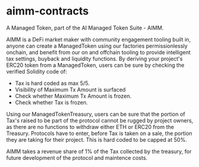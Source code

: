# aimm-contracts

  A Managed Token, part of the AI Managed Token Suite - AIMM.

  AIMM is a DeFi market maker with community engagement tooling built in, anyone can create a ManagedToken using our factories
  permissionlessly onchain, and benefit from our on and offchain tooling to provide intelligent tax settings, buyback and liquidity
  functions. By deriving your project's ERC20 token from a ManagedToken, users can be sure by checking the verified Solidity code of:
   - Tax is hard coded as max 5/5.
   - Visibility of Maximum Tx Amount is surfaced
   - Check whether Maximum Tx Amount is frozen.
   - Check whether Tax is frozen.

  Using our ManagedTokenTreasury, users can be sure that the portion of Tax's raised to be part of the protocol cannot be rugged by
  project owners, as there are no functions to withdraw either ETH or ERC20 from the Treasury. Protocols have to enter, before Tax is taken
  on a sale, the portion they are taking for their project. This is hard coded to be capped at 50%.

  AIMM takes a revenue share of 1% of the Tax collected by the treasury, for future development of the protocol and maintence costs.
